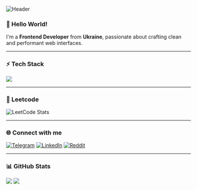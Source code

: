 ![Header](https://capsule-render.vercel.app/api?type=rect&height=200&color=black&text=Front-End%20Developer&fontColor=fff&fontAlign=50&animation=fadeIn&desc=Developer%20with%20experience%20in%20React,%20Next.js,%20TypeScript,%20and%20Tailwind,%20developing%20websites%20of%20varying%20complexity&descAlign=50&descAlignY=78&descSize=15&textBg=false)

### 👋 Hello World!  
I'm a **Frontend Developer** from **Ukraine**, passionate about crafting clean and performant web interfaces.  

---

### ⚡ Tech Stack

<p>
  <img src="https://skillicons.dev/icons?i=html,css,tailwind,typescript,vite,react,nextjs,vscode,ps,vercel" />
</p>

---

### 🧠 Leetcode
![LeetCode Stats](https://leetcard.jacoblin.cool/NEETRUNNER?theme=dark&font=Roboto&ext=contest)

---

### 🌐 Connect with me

[![Telegram](https://img.shields.io/badge/Telegram-0f0f0f?style=for-the-badge&logo=telegram&logoColor=white)](https://t.me/Askeladd_dev)
[![LinkedIn](https://img.shields.io/badge/LinkedIn-0f0f0f?style=for-the-badge&logo=linkedin&logoColor=white)](https://www.linkedin.com/in/%D0%B0%D0%BB%D0%B5%D0%BA%D1%81%D0%B5%D0%B9-%D1%81%D1%82%D0%B0%D1%81%D0%BE%D0%B2%D1%81%D0%BA%D0%B8%D0%B9-512879332/)
[![Reddit](https://img.shields.io/badge/LinkedIn-0f0f0f?style=for-the-badge&logo=reddit&logoColor=white)](https://www.reddit.com/user/Cold_Control_7659/)

---

### 📊 GitHub Stats

<p>
  <img src="https://github-readme-stats.vercel.app/api?username=NEETRUNNER&show_icons=true&theme=transparent&hide_border=true&hide_title=true&card_width=500" />
  <img src="https://github-readme-streak-stats.herokuapp.com/?user=NEETRUNNER&theme=transparent&hide_border=true" />
</p>

</div>
